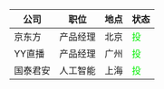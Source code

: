 |公司|职位|地点|状态|
|----|----|----|----|
|京东方|产品经理|北京|<font color=gree>投</font>|
|YY直播|产品经理|广州|<font color=gree>投</font>|
|国泰君安|人工智能|上海|<font color=gree>投</font>|
